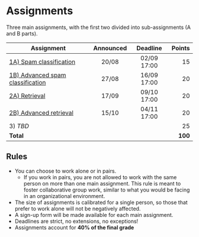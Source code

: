 # Assignments

Three main assignments, with the first two divided into sub-assignments (A and B parts).

| Assignment | Announced | Deadline | Points |
| -- | :--: | :--: | --: |
| [1A) Spam classification](assignment-1a/) | 20/08 | 02/09 17:00 | 15 |
| [1B) Advanced spam classification](assignment-1b/) | 27/08 | 16/09 17:00 | 20 |
| [2A) Retrieval](assignment-2a/) | 17/09 | 09/10 17:00 | 20 |
| [2B) Advanced retrieval](assignment-2b/) | 15/10 | 04/11 17:00 | 20 |
| 3) *TBD* | | | 25 |
| **Total** | | | **100** |

## Rules

  * You can choose to work alone or in pairs.
    - If you work in pairs, you are not allowed to work with the same person on more than one main assignment. This rule is meant to foster collaborative group work, similar to what you would be facing in an organizational environment.
  * The size of assignments is calibrated for a single person, so those that prefer to work alone will not be negatively affected.
  * A sign-up form will be made available for each main assignment.
  * Deadlines are strict, no extensions, no exceptions!
  * Assignments account for **40% of the final grade**
